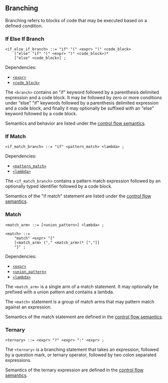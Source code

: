 ## Branching

Branching refers to blocks of code that may be executed based on a defined condition.

### If Else If Branch

```ebnf
<if_else_if_branch> ::= "if" "(" <expr> ")" <code_block>
    ("else" "if" "(" <expr> ")" <code_block>)*
    ["else" <code_block>] ;
```

Dependencies:

- [`<expr>`](../expressions.md)
- [`<code_block>`](./code-block.md)

The `<branch>` contains an "if" keyword followed by a parenthesis delimited expression and a code
block. It may be followed by zero or more conditions under "else" "if" keywords followed by a
parenthesis delimited expression and a code block, and finally it may optionally be suffixed with an
"else" keyword followed by a code block.

Semantics and behavior are listed under the
[control flow semantics](../../semantics/control-flow.md).

### If Match

```ebnf
<if_match_branch> ::= "if" <pattern_match> <lambda> ;
```

Dependencies:

- [`<pattern_match>`](../type-system/sum-types.md#pattern-match)
- [`<lambda>`](../functions.md)

The `<if_match_branch>` contains a pattern match expression followed by an optionally typed
identifier followed by a code block.

Semantics of the "if match" statement are listed under the
[control flow semantics](../../semantics/control-flow.md).

### Match

```ebnf
<match_arm> ::= [<union_pattern>] <lambda> ;

<match> ::=
    "match" <expr> "{"
    [<match_arm> ("," <match_arm>)* [","]]
    "}" ;
```

Dependencies:

- [`<expr>`](../expressions.md)
- [`<union_pattern>`](../type-system/sum-types.md#union-pattern)
- [`<lambda>`](../functions.md)

The `<match_arm>` is a single arm of a match statement. It may optionally be prefixed with a union
pattern and contains a lambda.

The `<match>` statement is a group of match arms that may pattern match against an expression.

Semantics of the match statement are defined in the
[control flow semantics](../../semantics/control-flow.md).

### Ternary

```ebnf
<ternary> ::= <expr> "?" <expr> ":" <expr> ;
```

The `<ternary>` is a branching statement that takes an expression, followed by a question mark, or
ternary operator, followed by two colon separated expressions.

Semantics of the ternary expression are defined in the
[control flow semantics](../../semantics/control-flow.md).
